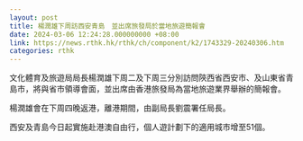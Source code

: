 ```yaml
---
layout: post
title: 楊潤雄下周訪西安青島　並出席旅發局於當地旅遊簡報會
date: 2024-03-06 12:24:28.000000000 +08:00
link: https://news.rthk.hk/rthk/ch/component/k2/1743329-20240306.htm
categories: rthk
---
```


文化體育及旅遊局局長楊潤雄下周二及下周三分別訪問陝西省西安市、及山東省青島市，將與省市領導會面，並出席由香港旅發局為當地旅遊業界舉辦的簡報會。

楊潤雄會在下周四晚返港，離港期間，由副局長劉震署任局長。

西安及青島今日起實施赴港澳自由行，個人遊計劃下的適用城市增至51個。

